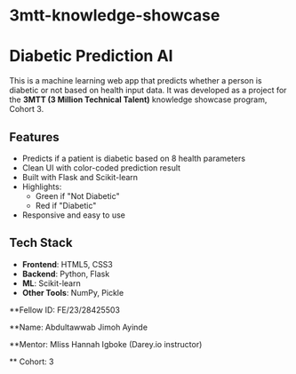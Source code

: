# 3mtt-knowledge-showcase
# Diabetic Prediction AI

This is a machine learning web app that predicts whether a person is diabetic or not based on health input data. It was developed as a  project for the **3MTT (3 Million Technical Talent)** knowledge showcase program, Cohort 3.






## Features

- Predicts if a patient is diabetic based on 8 health parameters
- Clean UI with color-coded prediction result
- Built with Flask and Scikit-learn
- Highlights:
  - Green if "Not Diabetic"
  - Red if "Diabetic"
- Responsive and easy to use



## Tech Stack

- **Frontend**: HTML5, CSS3
- **Backend**: Python, Flask
- **ML**: Scikit-learn
- **Other Tools**: NumPy, Pickle



**Fellow ID: FE/23/28425503

**Name: Abdultawwab Jimoh Ayinde

**Mentor: MIiss Hannah Igboke (Darey.io instructor)

** Cohort: 3
